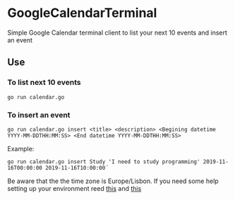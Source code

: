 # GoogleCalendarTerminal

Simple Google Calendar terminal client to list your next 10 events and insert an event

## Use

### To list next 10 events

```
go run calendar.go
```
### To insert an event
```
go run calendar.go insert <title> <description> <Begining datetime YYYY-MM-DDTHH:MM:SS> <End datetime YYYY-MM-DDTHH:MM:SS>
```
Example:
```
go run calendar.go insert Study 'I need to study programming' 2019-11-16T00:00:00 2019-11-16T10:00:00´
```
Be aware that the the time zone is Europe/Lisbon. If you need some help setting up your environment reed [this](https://developers.google.com/calendar/quickstart/go) and [this](https://developers.google.com/calendar/v3/reference/events/insert)
